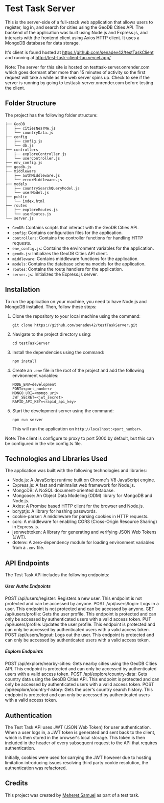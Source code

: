 # Test Task Server

This is the server-side of a full-stack web application that allows users to register, log in, and search for cities using the GeoDB Cities API. The backend of the application was built using Node.js and Express.js, and interacts with the frontend client using Axios HTTP client. It uses a MongoDB database for data storage.

It's client is found hosted at https://github.com/senadev42/testTaskClient and running at http://test-task-client-tau.vercel.app/

Note: The server for this site is hosted on testtask-server.onrender.com which goes dormant after more than 15 minutes of activity so the first request will take a while as the web server spins up. Check to see if the server is running by going to testtask-server.onrender.com before testing the client.


## Folder Structure

The project has the following folder structure:

```
├── GeoDB
│   ├── citiesNearMe.js
│   └── countryData.js
├── config
│   ├── config.js
│   └── db.js
├── controllers
│   ├── exploreController.js
│   └── userController.js
├── env_config.js
├── geodb.js
├── middleware
│   ├── authMiddleware.js
│   └── errorMiddleware.js
├── models
│   ├── countrySearchQueryModel.js
│   └── userModel.js
├── public
│   └── index.html
├── routes
│   ├── exploreRoutes.js
│   └── userRoutes.js
└── server.js
```

- `GeoDB`: Contains scripts that interact with the GeoDB Cities API.
- `config`: Contains configuration files for the application.
- `controllers`: Contains the controller functions for handling HTTP requests.
- `env_config.js`: Contains the environment variables for the application.
- `geodb.js`: Initializes the GeoDB Cities API client.
- `middleware`: Contains middleware functions for the application.
- `models`: Contains the database schema models for the application.
- `routes`: Contains the route handlers for the application.
- `server.js`: Initializes the Express.js server.

## Installation

To run the application on your machine, you need to have Node.js and MongoDB installed. Then, follow these steps:

1. Clone the repository to your local machine using the command:

   ````
   git clone https://github.com/senadev42/testTaskServer.git
   ````

2. Navigate to the project directory using:

   ```
   cd testTaskServer
   ```

3. Install the dependencies using the command:

   ```
   npm install
   ```

4. Create an `.env` file in the root of the project and add the following environment variables:

   ```
   NODE_ENV=development
   PORT=<port_number>
   MONGO_URI=<mongo_uri>
   JWT_SECRET=<jwt_secret>
   RAPID_API_KEY=<rapid_api_key>
   ```

5. Start the development server using the command:

   ```
   npm run server
   ```

   This will run the application on `http://localhost:<port_number>`.

Note: The client is configure to proxy to port 5000 by default, but this can be configured in the vite.config.ts file.

## Technologies and Libraries Used

The application was built with the following technologies and libraries:

- Node.js: A JavaScript runtime built on Chrome's V8 JavaScript engine.
- Express.js: A fast and minimalist web framework for Node.js.
- MongoDB: A NoSQL document-oriented database.
- Mongoose: An Object Data Modeling (ODM) library for MongoDB and Node.js.
- Axios: A Promise based HTTP client for the browser and Node.js.
- bcryptjs: A library for hashing passwords.
- cookie-parser: A middleware for parsing cookies in HTTP requests.
- cors: A middleware for enabling CORS (Cross-Origin Resource Sharing) in Express.js.
- jsonwebtoken: A library for generating and verifying JSON Web Tokens (JWT).
- dotenv: A zero-dependency module for loading environment variables from a `.env` file.

## API Endpoints

The Test Task API includes the following endpoints:

##### User Authe Endpoints
POST /api/users/register: Registers a new user. This endpoint is not protected and can be accessed by anyone.
POST /api/users/login: Logs in a user. This endpoint is not protected and can be accessed by anyone.
GET /api/users/profile: Gets the user profile. This endpoint is protected and can only be accessed by authenticated users with a valid access token.
PUT /api/users/profile: Updates the user profile. This endpoint is protected and can only be accessed by authenticated users with a valid access token.
POST /api/users/logout: Logs out the user. This endpoint is protected and can only be accessed by authenticated users with a valid access token.

##### Explore Endpoints
POST /api/explore/nearby-cities: Gets nearby cities using the GeoDB Cities API. This endpoint is protected and can only be accessed by authenticated users with a valid access token.
POST /api/explore/country-data: Gets country data using the GeoDB Cities API. This endpoint is protected and can only be accessed by authenticated users with a valid access token.
POST /api/explore/country-history: Gets the user's country search history. This endpoint is protected and can only be accessed by authenticated users with a valid access token.
  

## Authentication

The Test Task API uses JWT (JSON Web Token) for user authentication. When a user logs in, a JWT token is generated and sent back to the client, which is then stored in the browser's local storage. This token is then included in the header of every subsequent request to the API that requires authentication.

Initially, cookies were used for carrying the JWT however due to hosting limitation introducing issues resolving third party cookie resolution, the authentication was refactored.

## Credits

This project was created by [Meheret Samuel](https://github.com/senadev42) as part of a test task.
